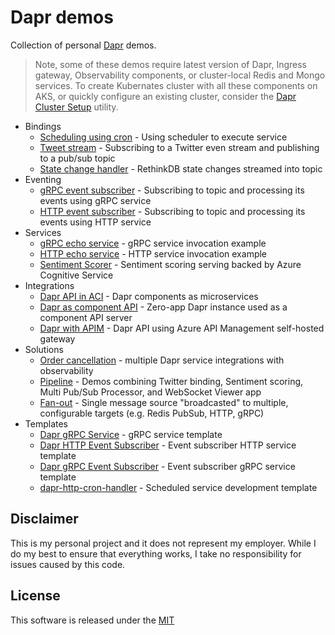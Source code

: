 # Dapr demos

Collection of personal [Dapr](https://dapr.io) demos.

> Note, some of these demos require latest version of Dapr, Ingress gateway, Observability components, or cluster-local Redis and Mongo services. To create Kubernates cluster with all these components on AKS, or quickly configure an existing cluster, consider the [Dapr Cluster Setup](./setup) utility.


* Bindings
  * [Scheduling using cron](./cron-binding) - Using scheduler to execute service 
  * [Tweet stream](./pipeline/tweet-provider) - Subscribing to a Twitter even stream and publishing to a pub/sub topic
  * [State change handler](./state-change-handler) - RethinkDB state changes streamed into topic
* Eventing
  * [gRPC event subscriber](./grpc-event-subscriber) - Subscribing to topic and processing its events using gRPC service
  * [HTTP event subscriber](./http-event-subscriber) - Subscribing to topic and processing its events using HTTP service
* Services 
  * [gRPC echo service](./grpc-echo-service) - gRPC service invocation example
  * [HTTP echo service](./http-echo-service) - HTTP service invocation example
  * [Sentiment Scorer](./pipeline/sentiment-scorer) - Sentiment scoring serving backed by Azure Cognitive Service 
* Integrations
  * [Dapr API in ACI](./dapr-aci) - Dapr components as microservices 
  * [Dapr as component API](./component-api) - Zero-app Dapr instance used as a component API server 
  * [Dapr with APIM](./apim-gateway) - Dapr API using Azure API Management self-hosted gateway
* Solutions
  * [Order cancellation](./order-cancellation) - multiple Dapr service integrations with observability
  * [Pipeline](./pipeline) - Demos combining Twitter binding, Sentiment scoring, Multi Pub/Sub Processor, and WebSocket Viewer app
  * [Fan-out](./fan-out) - Single message source "broadcasted" to multiple, configurable targets (e.g. Redis PubSub, HTTP, gRPC)
* Templates
  * [Dapr gRPC Service](https://github.com/mchmarny/dapr-grpc-service-template) - gRPC service template
  * [Dapr HTTP Event Subscriber](https://github.com/mchmarny/dapr-http-event-subscriber-template) - Event subscriber HTTP service template
  * [Dapr gRPC Event Subscriber](https://github.com/mchmarny/dapr-grpc-event-subscriber-template) - Event subscriber gRPC service template 
  * [dapr-http-cron-handler](https://github.com/mchmarny/dapr-http-cron-handler-template) - Scheduled service development template

## Disclaimer

This is my personal project and it does not represent my employer. While I do my best to ensure that everything works, I take no responsibility for issues caused by this code.

## License

This software is released under the [MIT](./LICENSE)
